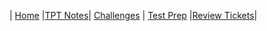 | [Home](..) |[TPT Notes](../not)| [Challenges](../cha) | [Test Prep](.) |[Review Tickets](../rev)|

